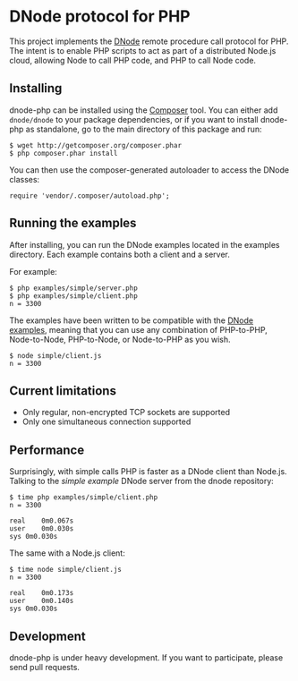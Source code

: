 DNode protocol for PHP
======================

This project implements the [DNode](http://substack.net/posts/85e1bd/DNode-Asynchronous-Remote-Method-Invocation-for-Node-js-and-the-Browser) remote procedure call protocol for PHP. The intent is to enable PHP scripts to act as part of a distributed Node.js cloud, allowing Node to call PHP code, and PHP to call Node code.

## Installing

dnode-php can be installed using the [Composer](http://packagist.org/) tool. You can either add `dnode/dnode` to your package dependencies, or if you want to install dnode-php as standalone, go to the main directory of this package and run:

    $ wget http://getcomposer.org/composer.phar 
    $ php composer.phar install

You can then use the composer-generated autoloader to access the DNode classes:

    require 'vendor/.composer/autoload.php';

## Running the examples

After installing, you can run the DNode examples located in the examples directory. Each example contains both a client and a server.

For example:

    $ php examples/simple/server.php
    $ php examples/simple/client.php 
    n = 3300

The examples have been written to be compatible with the [DNode examples](https://github.com/substack/dnode/tree/master/examples), meaning that you can use any combination of PHP-to-PHP, Node-to-Node, PHP-to-Node, or Node-to-PHP as you wish.

    $ node simple/client.js 
    n = 3300

## Current limitations

* Only regular, non-encrypted TCP sockets are supported
* Only one simultaneous connection supported

## Performance

Surprisingly, with simple calls PHP is faster as a DNode client than Node.js. Talking to the _simple example_ DNode server from the dnode repository:

    $ time php examples/simple/client.php 
    n = 3300

    real	0m0.067s
    user	0m0.030s
    sys	0m0.030s

The same with a Node.js client:

    $ time node simple/client.js 
    n = 3300

    real	0m0.173s
    user	0m0.140s
    sys	0m0.030s

## Development

dnode-php is under heavy development. If you want to participate, please send pull requests.
